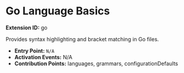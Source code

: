 # Go Language Basics

**Extension ID:** go

Provides syntax highlighting and bracket matching in Go files.

* **Entry Point:** `N/A`
* **Activation Events:** N/A
* **Contribution Points:** languages, grammars, configurationDefaults
